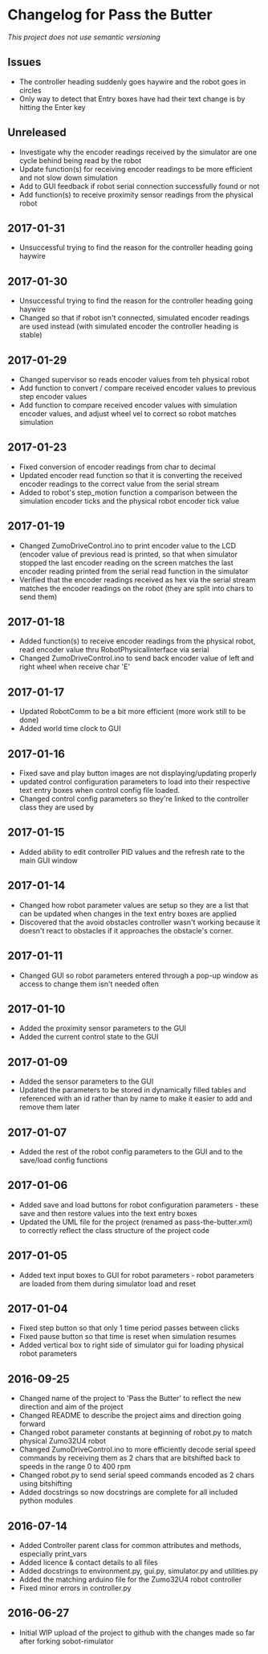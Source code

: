 # Changelog for Pass the Butter
*This project does not use semantic versioning*

## Issues
- The controller heading suddenly goes haywire and the robot goes in circles
- Only way to detect that Entry boxes have had their text change is by hitting the Enter key

## Unreleased
- Investigate why the encoder readings received by the simulator are one cycle behind  being read by the robot
- Update function(s) for receiving encoder readings to be more efficient and not slow down simulation
- Add to GUI feedback if robot serial connection successfully found or not
- Add function(s) to receive proximity sensor readings from the physical robot

## 2017-01-31
- Unsuccessful trying to find the reason for the controller heading going haywire

## 2017-01-30
- Unsuccessful trying to find the reason for the controller heading going haywire
- Changed so that if robot isn't connected, simulated encoder readings are used instead (with simulated encoder the controller heading is stable)

## 2017-01-29
- Changed supervisor so reads encoder values from teh physical robot
- Add function to convert / compare received encoder values to previous step encoder values
- Add function to compare received encoder values with simulation encoder values, and adjust wheel vel to correct so robot matches simulation

## 2017-01-23
- Fixed conversion of encoder readings from char to decimal
- Updated encoder read function so that it is converting the received encoder readings to the correct value from the serial stream
- Added to robot's step_motion function a comparison between the simulation encoder ticks and the physical robot encoder tick value

## 2017-01-19
- Changed ZumoDriveControl.ino to print encoder value to the LCD (encoder value of previous read is printed, so that when simulator stopped the last encoder reading on the screen matches the last encoder reading printed from the serial read function in the simulator
- Verified that the encoder readings received as hex via the serial stream matches the encoder readings on the robot (they are split into chars to send them)

## 2017-01-18
- Added function(s) to receive encoder readings from the physical robot, read encoder value thru RobotPhysicalInterface via serial
- Changed ZumoDriveControl.ino to send back encoder value of left and right wheel when receive char 'E'

## 2017-01-17
- Updated RobotComm to be a bit more efficient (more work still to be done)
- Added world time clock to GUI

## 2017-01-16
- Fixed save and play button images are not displaying/updating properly
- updated control configuration parameters to load into their respective text entry boxes when control config file loaded.
- Changed control config parameters so they're linked to the controller class they are used by

## 2017-01-15
- Added ability to edit controller PID values and the refresh rate to the main GUI window

## 2017-01-14
- Changed how robot parameter values are setup so they are a list that can be updated when changes in the text entry boxes are applied
- Discovered that the avoid obstacles controller wasn't working because it doesn't react to obstacles if it approaches the obstacle's corner.

## 2017-01-11
- Changed GUI so robot parameters entered through a pop-up window as access to change them isn't needed often

## 2017-01-10
- Added the proximity sensor parameters to the GUI
- Added the current control state to the GUI

## 2017-01-09
- Added the sensor parameters to the GUI
- Updated the parameters to be stored in dynamically filled tables and referenced with an id rather than by name to make it easier to add and remove them later

## 2017-01-07
- Added the rest of the robot config parameters to the GUI and to the save/load config functions

## 2017-01-06
- Added save and load buttons for robot configuration parameters - these save and then restore values into the text entry boxes
- Updated the UML file for the project (renamed as pass-the-butter.xml) to correctly reflect the class structure of the project code

## 2017-01-05
- Added text input boxes to GUI for robot parameters - robot parameters are loaded from them during simulator load and reset

## 2017-01-04
- Fixed step button so that only 1 time period passes between clicks
- Fixed pause button so that time is reset when simulation resumes
- Added vertical box to right side of simulator gui for loading physical robot parameters

## 2016-09-25
- Changed name of the project to 'Pass the Butter' to reflect the new direction and aim of the project
- Changed README to describe the project aims and direction going forward
- Changed robot parameter constants at beginning of robot.py to match physical Zumo32U4 robot
- Changed ZumoDriveControl.ino to more efficiently decode serial speed commands by receiving them as 2 chars that are bitshifted back to speeds in the range 0 to 400 rpm
- Changed robot.py to send serial speed commands encoded as 2 chars using bitshifting
- Added docstrings so now docstrings are complete for all included python modules

## 2016-07-14
- Added Controller parent class for common attributes and methods, especially print_vars
- Added licence & contact details to all files
- Added docstrings to environment.py, gui.py, simulator.py and
utilities.py
- Added the matching arduino file for the Zumo32U4 robot
controller
- Fixed minor errors in controller.py

## 2016-06-27
- Initial WIP upload of the project to github with the changes made so far after forking sobot-rimulator
